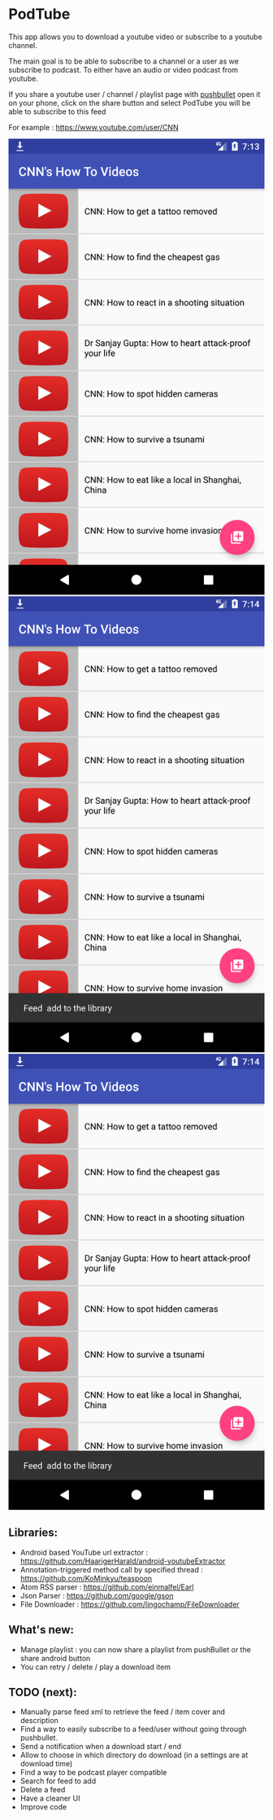 # PodTube

This app allows you to download a youtube video or subscribe to a youtube channel.

The main goal is to be able to subscribe to a channel or a user as we subscribe to podcast. 
To either have an audio or video podcast from youtube.

If you share a youtube user / channel / playlist page with [pushbullet](https://www.pushbullet.com/) open it on your phone,
click on the share button and select PodTube you will be able to subscribe to this feed

For example : https://www.youtube.com/user/CNN

![alt text](screenshots/add_feed.png "browse a feed list (user/channel/playlist)")
![alt text](screenshots/feed_added.png "add a feed to your library")
![alt text](screenshots/feed_added.png "add a feed to your library")

## Libraries:

- Android based YouTube url extractor : https://github.com/HaarigerHarald/android-youtubeExtractor
- Annotation-triggered method call by specified thread : https://github.com/KoMinkyu/teaspoon
- Atom RSS parser : https://github.com/einmalfel/Earl
- Json Parser : https://github.com/google/gson
- File Downloader : https://github.com/lingochamp/FileDownloader

## What's new:
- Manage playlist : you can now share a playlist from pushBullet or the share android button
- You can retry / delete / play a download item
 


## TODO (next):

- Manually parse feed xml to retrieve the feed / item cover and description
- Find a way to easily subscribe to a feed/user without going through pushbullet.
- Send a notification when a download start / end
- Allow to choose in which directory do download (in a settings are at download time)
- Find a way to be podcast player compatible
- Search for feed to add
- Delete a feed 
- Have a cleaner UI
- Improve code


